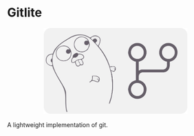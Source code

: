 # Gitlite
<p align="center">
<img src="assets/gitlite.png" height=200px>
</p>
A lightweight implementation of git.
